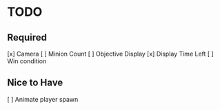 # TODO

## Required

[x] Camera
[ ] Minion Count
[ ] Objective Display
[x] Display Time Left
[ ] Win condition

## Nice to Have

[ ] Animate player spawn
